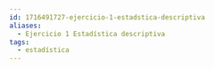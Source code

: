 ```yaml
---
id: 1716491727-ejercicio-1-estadstica-descriptiva
aliases:
  - Ejercicio 1 Estadística descriptiva
tags:
  - estadística
---
```



